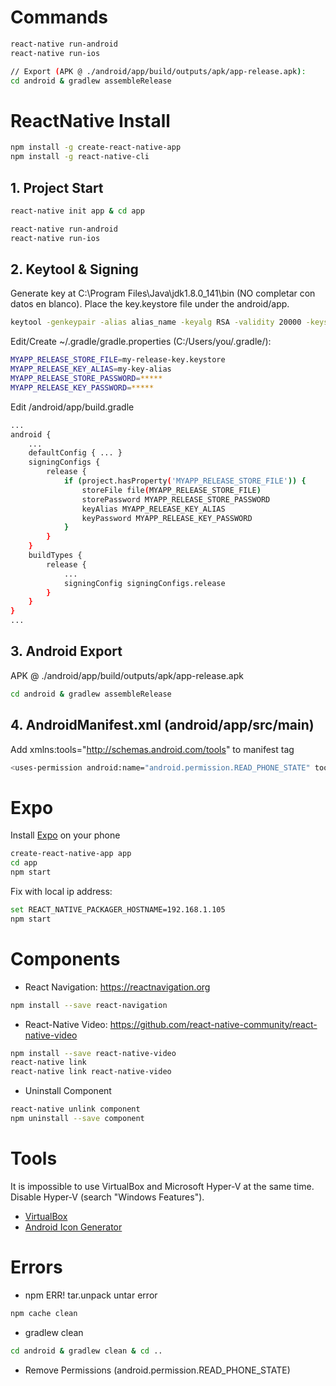 # Commands
```sh
react-native run-android
react-native run-ios

// Export (APK @ ./android/app/build/outputs/apk/app-release.apk):
cd android & gradlew assembleRelease
```

# ReactNative Install
```sh
npm install -g create-react-native-app
npm install -g react-native-cli
```

## 1. Project Start
```sh
react-native init app & cd app

react-native run-android
react-native run-ios
```

## 2. Keytool & Signing
Generate key at C:\Program Files\Java\jdk1.8.0_141\bin (NO completar con datos en blanco). Place the key.keystore file under the android/app.
```sh
keytool -genkeypair -alias alias_name -keyalg RSA -validity 20000 -keystore H:\project\key.keystore
```
Edit/Create ~/.gradle/gradle.properties (C:/Users/you/.gradle/):
```sh
MYAPP_RELEASE_STORE_FILE=my-release-key.keystore
MYAPP_RELEASE_KEY_ALIAS=my-key-alias
MYAPP_RELEASE_STORE_PASSWORD=*****
MYAPP_RELEASE_KEY_PASSWORD=*****
```
Edit /android/app/build.gradle
```sh
...
android {
    ...
    defaultConfig { ... }
    signingConfigs {
        release {
            if (project.hasProperty('MYAPP_RELEASE_STORE_FILE')) {
                storeFile file(MYAPP_RELEASE_STORE_FILE)
                storePassword MYAPP_RELEASE_STORE_PASSWORD
                keyAlias MYAPP_RELEASE_KEY_ALIAS
                keyPassword MYAPP_RELEASE_KEY_PASSWORD
            }
        }
    }
    buildTypes {
        release {
            ...
            signingConfig signingConfigs.release
        }
    }
}
...
```

## 3. Android Export
APK @ ./android/app/build/outputs/apk/app-release.apk
```sh
cd android & gradlew assembleRelease
```

## 4. AndroidManifest.xml (android/app/src/main)
Add xmlns:tools="http://schemas.android.com/tools" to manifest tag
```sh
<uses-permission android:name="android.permission.READ_PHONE_STATE" tools:node="remove" />
```


# Expo
Install <a href="https://expo.io/">Expo</a> on your phone
```sh
create-react-native-app app
cd app
npm start
```
Fix with local ip address:
```sh
set REACT_NATIVE_PACKAGER_HOSTNAME=192.168.1.105
npm start
```

# Components
- React Navigation: <a href="https://reactnavigation.org">https://reactnavigation.org</a>
```sh
npm install --save react-navigation
```

- React-Native Video: <a href="https://github.com/react-native-community/react-native-video">https://github.com/react-native-community/react-native-video</a>
```sh
npm install --save react-native-video
react-native link
react-native link react-native-video
```

- Uninstall Component
```sh
react-native unlink component
npm uninstall --save component
```

# Tools
It is impossible to use VirtualBox and Microsoft Hyper-V at the same time. Disable Hyper-V (search "Windows Features").
- <a href="https://www.virtualbox.org/">VirtualBox</a>
- <a href="http://romannurik.github.io/AndroidAssetStudio/">Android Icon Generator</a>


# Errors
- npm ERR! tar.unpack untar error
```sh
npm cache clean
```
- gradlew clean
```sh
cd android & gradlew clean & cd ..
```
- Remove Permissions (android.permission.READ_PHONE_STATE)
